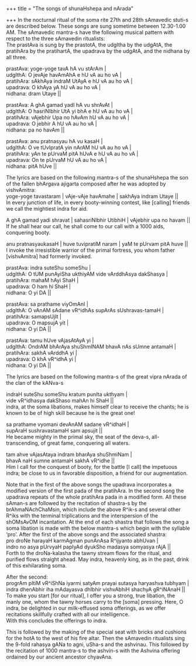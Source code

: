 +++
title = "The songs of shunaHshepa and nArada"

+++
In the nocturnal ritual of the soma rite 27th and 28th sAmavedic stuti-s
are described below. These songs are sung sometime between 12.30-1.00
AM. The sAmavedic mantra-s have the following musical pattern with
respect to the three sAmavedin ritualists:  
The prastAva is sung by the prastotA, the udgItha by the udgAtA, the
pratihAra by the pratihartA, the upadrava by the udgAtA, and the nidhana
by all three.

prastAva: yoge-yoge tavA hA vu stArAm |  
udgIthA: O jevAje havAmAhA e hU vA au ho vA |  
pratihAra: sAkhAya indraM UtAyA e hU vA au ho vA |  
upadrava: O khAya yA hU vA au ho vA |  
nidhana: dram Utaye ||

prastAva: A ghA gamad yadI hA vu shrAvAt |  
udgIthA: O hasriNIbhir UtA yi bhA e hU vA au ho vA |  
pratihAra: vAjebhir Upa no hAvAm hU vA au ho vA |  
upadrava: O jebhir A hU vA au ho vA |  
nidhana: pa no havAm ||

prastAva: anu pratnasyau hA vu kasaH |  
udgIthA: O ve tUvIpratA yin nArAM hU vA au ho vA |  
pratihAra: yAn te pUrvaM pitA hUvA e hU vA au ho vA |  
upadrava: On te pUrvaM hU vA au ho vA |  
nidhana: pitA hUve ||

The lyrics are based on the following mantra-s of the shunaHshepa the
son of the fallen bhArgava ajigarta composed after he was adopted by
vishvAmitra:  
yoge-yoge tavastaram | vAje-vAje havAmahe | sakhAya indram Utaye ||  
In every junction of life, in every booty-winning contest, like
\[calling\] friends we call the mightiest indra for aid.

A ghA gamad yadi shravat | sahasriNIbhir UtibhiH | vAjebhir upa no havam
||  
If he shall hear our call, he shall come to our call with a 1000 aids,
conquering booty.

anu pratnasyaukasaH | huve tuvipratiM naram | yaM te pUrvam pitA huve
||  
I invoke the irresistible warrior of the primal fortress, you whom
father \[vishvAmitra\] had formerly invoked.

prastAva: indra suteShu someShu |  
udgIthA: O tUM punAyiSha ukthiyAM vide vArddhAsya dakShasya |  
pratihAra: mahaM hAyi ShaH |  
upadrava: O ham hi ShaH |  
nidhana: O yi DA ||

prastAva: sa prathame viyOmAnI |  
udgIthA: O vAnAM sAdane vR^idhAs supArAs sUshravas-tamaH |  
pratihAra: samapsUjIt |  
upadrava: O mapsujA yit |  
nidhana: O yi DA ||

prastAva: tamu hUve vAjasAtAyA yi |  
udgIthA: OndrAM bhArAya shuShmINAM bhavA nAs sUmne antamaH |  
pratihAra: sakhA vArddhA yi |  
upadrava: O khA vR^idhA yi |  
nidhana: O yi DA ||

The lyrics are based on the following mantra-s of the great vipra nArada
of the clan of the kANva-s

indraH suteShu someShu kratum punIta ukthyam |  
vide vR^idhasya dakShaso mahAn hi ShaH ||  
indra, at the soma libations, makes himself clear to receive the chants;
he is known to be of high skill because he is the great one\!

sa prathame vyomani devAnAM sadane vR^idhaH |  
supAraH sushravastamaH sam apsujit ||  
He became mighty in the primal sky, the seat of the deva-s,
all-transcending, of great fame, conquering all waters.

tam ahve vAjasAtaya indram bharAya shuShmiNam |  
bhavA naH sumne antamaH sakhA vR^idhe ||  
Him I call for the conquest of booty, for the battle \[I call\] the
impetuous indra; be close to us in favorable disposition, a friend for
our augmentation.

Note that in the first of the above songs the upadrava incorporates a
modified version of the first pada of the pratihAra. In the second song
the upadrava repeats of the whole pratihAra pada in a modified form. All
these sAman-s are followed by the recitation of shastra-s by the
brAhmaNAchChaMsin, which include the above R^ik-s and several other
R^iks with the terminal triplications and the interspersion of the
shOMsAvOM incantation. At the end of each shastra that follows the song
a soma libation is made with the below mantra-s which begin with the
syllable ‘pro’. After the first of the above songs and the associated
shastra:  
pro droNe harayaH karmAgman punAnAsa R^ijyanto abhUvan |  
indro no asya pUrvyaH papIyAd dyukSho madasya somyasya rAjA ||  
Forth to the droNa-kalasha the tawny stream flows for the ritual, and
purified flows straight ahead. May indra, heavenly  king, as in the
past, drink of this exhilarating soma.

After the second:  
progrAm pItiM vR^iShNa iyarmi satyAm prayai sutasya haryashva tubhyam
|  
indra dhenAbhir iha mAdayasva dhIbhir vishvAbhiH shachyA gR^iNAnaH ||  
To make you start \[for our ritual\], I offer you a strong, true
libation, the manly one,  whom the tawny horses carry to the \[soma\]
pressing. Here, O indra, be delighted in our milk-effused soma
offerings, as we offer recitations skillfully crafted with all our
intelligence.  
With this concludes the offerings to indra.

This is followed by the making of the special seat with bricks and
cushions for the hotA to the west of his fire altar. Then the sAmavedin
ritualists sing the 9-fold rahasya gANa to agni, uSha-s and the
ashvinau. This followed by the recitation of 1000 mantra-s to the
ashvin-s with the Ashvina offering ordained by our ancient ancestor
chyavAna.
